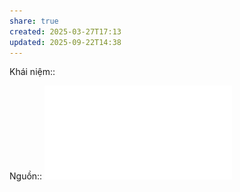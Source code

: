 ```yaml
---
share: true
created: 2025-03-27T17:13
updated: 2025-09-22T14:38
---
```

Khái niệm:: 

Nguồn:: ![Carding p1.pdf](../../../../assets/attachments/Carding%20p1.pdf)